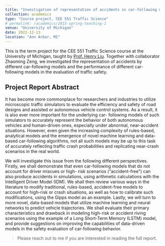 ```yaml
---
title: "Investigation of representation of accidents in car-following models"
collection: academics
type: "Course project, CEE 551 Traffic Science"
# permalink: /academics/2015-spring-teaching-1
venue: "University of Michigan"
date: 2022-12-13
location: "Ann Arbor, MI"
---
```


This is the term project for the CEE 551 Traffic Science course at the University of Michigan, taught by [Prof. Henry Liu](https://cee.engin.umich.edu/people/liu-henry/).
Together with collaborator Zhaoming Zeng, we investigated the representation of accidents by different car-following models and the performance of different car-following models in the evaluation of traffic safety.

## Project Report Abstract

It has become more commonplace for researchers and industries to utilize microscopic traffic
simulators to evaluate the efficiency and safety of road designs and assisted or autonomous
vehicle control systems. As a result, it is also ever more important for the underlying car-
following models of such simulators to accurately represent the behavior of both autonomous
vehicles and human-driven ones, especially under abnormal, near-accident situations. However,
even given the increasing complexity of rules-based, analytical models and the emergence of
novel machine learning and data-based car-following algorithms, not all such models may be up
to this task of accurately reflecting traffic crash probabilities and replicating near-crash scenarios
in the real world.

We will investigate this issue from the following different perspectives. Firstly, we shall
demonstrate that even car-following models that do not account for driver miscues or high-
risk scenarios (“accident-free") can also produce accidents in simulations, using arithmetic
calculations with the Intelligent Driver Model (IDM). We shall then review various ways in
the literature to modify traditional, rules-based, accident-free models to account for high-risk
or crash situations, as well as how to calibrate such modifications, using the Gipps model as
an example. Lastly, we will turn to more novel, data-based models that utilize machine learning
and neural networks to predict vehicle trajectories. We shall evaluate their primary characteristics
and drawback in modeling high-risk or accident riving scenarios using the example of a Long
Short-Term Memory (LSTM) model, and provide suggestions on improving the capabilities of
data-driven models in the safety evaluation of car-following behavior.

> Please reach out to me if you are interested in reading the full report.

<!-- ### [Download the report for this project](http://www-personal.umich.edu/~peijli/files/CEE551_Project-1.pdf) -->
